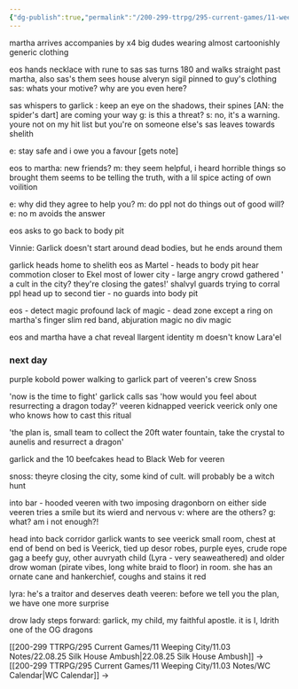 ```yaml
---
{"dg-publish":true,"permalink":"/200-299-ttrpg/295-current-games/11-weeping-city/11-03-notes/22-10-21-secret-identities-galore/"}
---
```



martha arrives
accompanies by x4 big dudes
wearing almost cartoonishly generic clothing

eos hands necklace with rune to sas
sas turns 180 and walks straight past martha, also sas's them
sees house alveryn sigil pinned to guy's clothing
sas: whats your motive? why are you even here?

sas whispers to garlick : keep an eye on the shadows, their spines [AN: the spider's dart] are coming your way
g: is this a threat?
s: no, it's a warning. youre not on my hit list but you're on someone else's
sas leaves towards shelith

e: stay safe and i owe you a favour
[gets note]

eos to martha: new friends?
m: they seem helpful, i heard horrible things so brought them
seems to be telling the truth, with a lil spice
acting of own voilition

e: why did they agree to help you?
m: do ppl not do things out of good will?
e: no
m avoids the answer

eos asks to go back to body pit

Vinnie: Garlick doesn't start around dead bodies, but he ends around them

garlick heads home to shelith
eos as Martel - heads to body pit
hear commotion closer to Ekel
most of lower city - large angry crowd gathered
' a cult in the city? they're closing the gates!' 
shalvyl guards trying to corral ppl
head up to second tier - no guards
into body pit

eos - detect magic
profound lack of magic - dead zone except a ring on martha's finger
slim red band, abjuration magic
no div magic

eos and martha have a chat
reveal llargent identity
m doesn't know Lara'el

### next day

purple kobold power walking to garlick
part of veeren's crew
Snoss

'now is the time to fight'
garlick calls sas
'how would you feel about resurrecting a dragon today?'
veeren kidnapped veerick
veerick only one who knows how to cast this ritual

'the plan is, small team to collect the 20ft water fountain, take the crystal to aunelis and resurrect a dragon'

garlick and the 10 beefcakes head to Black Web for veeren

snoss: theyre closing the city, some kind of cult. will probably be a witch hunt

into bar - hooded veeren with two imposing dragonborn on either side
veeren tries a smile but its wierd and nervous
v: where are the others?
g: what? am i not enough?!

head into back corridor
garlick wants to see veerick
small room, chest at end of bend
on bed is Veerick, tied up
desor robes, purple eyes, crude rope gag
a beefy guy, other auvryath child (Lyra - very seaweathered) and older drow woman (pirate vibes, long white braid to floor) in room.
she has an ornate cane and hankerchief, coughs and stains it red

lyra: he's a traitor and deserves death
veeren: before we tell you the plan, we have one more surprise

drow lady steps forward: garlick, my child, my faithful apostle. it is I, Idrith
one of the OG dragons




[[200-299 TTRPG/295 Current Games/11 Weeping City/11.03 Notes/22.08.25 Silk House Ambush\|22.08.25 Silk House Ambush]] -> [[200-299 TTRPG/295 Current Games/11 Weeping City/11.03 Notes/WC Calendar\|WC Calendar]] -> 